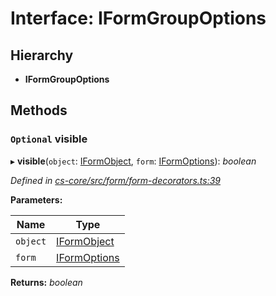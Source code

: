 # Interface: IFormGroupOptions

## Hierarchy

* **IFormGroupOptions**

## Methods

### `Optional` visible

▸ **visible**(`object`: [IFormObject](_cs_core_src_form_form_decorators_.iformobject.md), `form`: [IFormOptions](_cs_core_src_form_form_decorators_.iformoptions.md)): *boolean*

*Defined in [cs-core/src/form/form-decorators.ts:39](https://github.com/TNOCS/csnext/blob/40018c3a/packages/cs-core/src/form/form-decorators.ts#L39)*

**Parameters:**

Name | Type |
------ | ------ |
`object` | [IFormObject](_cs_core_src_form_form_decorators_.iformobject.md) |
`form` | [IFormOptions](_cs_core_src_form_form_decorators_.iformoptions.md) |

**Returns:** *boolean*
